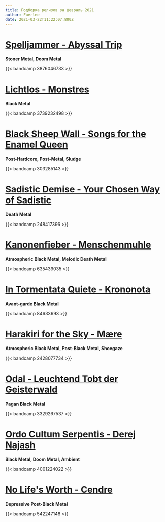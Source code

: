 ```yaml
---
title: Подборка релизов за февраль 2021
author: Fuerlee
date: 2021-03-22T11:22:07.800Z
---
```

# [Spelljammer - Abyssal Trip](https://spelljammer.bandcamp.com/album/abyssal-trip)
**Stoner Metal, Doom Metal**

{{< bandcamp 3876046733 >}}

# [Lichtlos - Monstres](https://antenorerec.bandcamp.com/album/monstres)
**Black Metal**

{{< bandcamp 3739232498 >}}

# [Black Sheep Wall - Songs for the Enamel Queen](https://silentpendulumrecords.bandcamp.com/album/songs-for-the-enamel-queen)
**Post-Hardcore, Post-Metal, Sludge**

{{< bandcamp 303285143 >}}

# [Sadistic Demise - Your Chosen Way of Sadistic](https://sadisticdemise.bandcamp.com/album/your-chosen-way-of-sadistic)
**Death Metal**

{{< bandcamp 248417396 >}}

# [Kanonenfieber - Menschenmuhle](https://noisebringer-records.bandcamp.com/album/menschenm-hle)
**Atmospheric Black Metal, Melodic Death Metal**

{{< bandcamp 635439035 >}}

# [In Tormentata Quiete - Krononota](https://intormentataquiete.bandcamp.com/album/krononota)
**Avant-garde Black Metal**

{{< bandcamp 84633693 >}}

# [Harakiri for the Sky - Mære](https://artofpropaganda.bandcamp.com/album/maere)
**Atmospheric Black Metal, Post-Black Metal, Shoegaze**

{{< bandcamp 2428077734 >}}

# [Odal - Leuchtend Tobt der Geisterwald](https://odal-horde.bandcamp.com/album/leuchtend-tobt-der-geisterwald)
**Pagan Black Metal**

{{< bandcamp 3329267537 >}}

# [Ordo Cultum Serpentis - Derej Najash](https://ordocultumserpentis.bandcamp.com/album/derej-najash)
**Black Metal, Doom Metal, Ambient**

{{< bandcamp 4001224022 >}}

# [No Life's Worth - Cendre](https://nolifesworth.bandcamp.com/album/cendre)
**Depressive Post-Black Metal**

{{< bandcamp 542247148 >}}